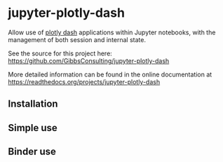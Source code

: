 # jupyter-plotly-dash

Allow use of [plotly dash](https://plot.ly/products/dash/) applications within Jupyter notebooks, with the management of both session and internal state.

See the source for this project here:
<https://github.com/GibbsConsulting/jupyter-plotly-dash>

More detailed information
can be found in the online documentation at
<https://readthedocs.org/projects/jupyter-plotly-dash>

## Installation

## Simple use

## Binder use
